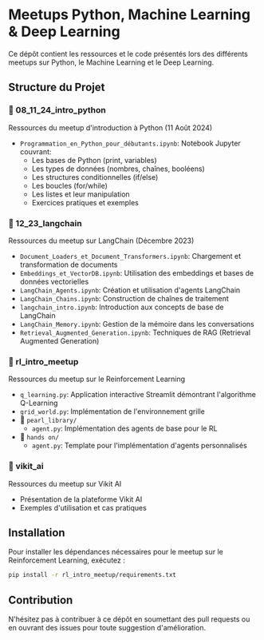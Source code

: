 # Meetups Python, Machine Learning & Deep Learning

Ce dépôt contient les ressources et le code présentés lors des différents meetups sur Python, le Machine Learning et le Deep Learning.

## Structure du Projet

### 📁 08_11_24_intro_python
Ressources du meetup d'introduction à Python (11 Août 2024)
- `Programmation_en_Python_pour_débutants.ipynb`: Notebook Jupyter couvrant:
  - Les bases de Python (print, variables)
  - Les types de données (nombres, chaînes, booléens)
  - Les structures conditionnelles (if/else)
  - Les boucles (for/while)
  - Les listes et leur manipulation
  - Exercices pratiques et exemples

### 📁 12_23_langchain
Ressources du meetup sur LangChain (Décembre 2023)
- `Document_Loaders_et_Document_Transformers.ipynb`: Chargement et transformation de documents
- `Embeddings_et_VectorDB.ipynb`: Utilisation des embeddings et bases de données vectorielles
- `LangChain_Agents.ipynb`: Création et utilisation d'agents LangChain
- `LangChain_Chains.ipynb`: Construction de chaînes de traitement
- `langchain_intro.ipynb`: Introduction aux concepts de base de LangChain
- `LangChain_Memory.ipynb`: Gestion de la mémoire dans les conversations
- `Retrieval_Augmented_Generation.ipynb`: Techniques de RAG (Retrieval Augmented Generation)

### 📁 rl_intro_meetup
Ressources du meetup sur le Reinforcement Learning
- `q_learning.py`: Application interactive Streamlit démontrant l'algorithme Q-Learning
- `grid_world.py`: Implémentation de l'environnement grille
- 📁 `pearl_library/`
  - `agent.py`: Implémentation des agents de base pour le RL
- 📁 `hands on/`
  - `agent.py`: Template pour l'implémentation d'agents personnalisés

### 📁 vikit_ai
Ressources du meetup sur Vikit AI
- Présentation de la plateforme Vikit AI
- Exemples d'utilisation et cas pratiques

## Installation

Pour installer les dépendances nécessaires pour le meetup sur le Reinforcement Learning, exécutez :

```bash
pip install -r rl_intro_meetup/requirements.txt
```

## Contribution

N'hésitez pas à contribuer à ce dépôt en soumettant des pull requests ou en ouvrant des issues pour toute suggestion d'amélioration.
